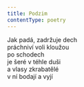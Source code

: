 ```yaml
---
title: Podzim
contentType: poetry
---
```


<section>

Jak padá, zadržuje dech  
práchniví voli kloužou  
po schodech  
je šeré v téhle duši  
a vlasy zkrabatělé  
v ní bodají a vyjí

</section>

